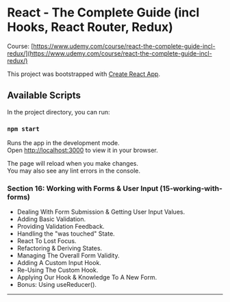 # React - The Complete Guide (incl Hooks, React Router, Redux)
Course: [https://www.udemy.com/course/react-the-complete-guide-incl-redux/](https://www.udemy.com/course/react-the-complete-guide-incl-redux/)

This project was bootstrapped with [Create React App](https://github.com/facebook/create-react-app).

## Available Scripts

In the project directory, you can run:

### `npm start`

Runs the app in the development mode.\
Open [http://localhost:3000](http://localhost:3000) to view it in your browser.

The page will reload when you make changes.\
You may also see any lint errors in the console.

### Section 16: Working with Forms & User Input (15-working-with-forms)
- Dealing With Form Submission & Getting User Input Values.
- Adding Basic Validation.
- Providing Validation Feedback.
- Handling the "was touched" State.
- React To Lost Focus.
- Refactoring & Deriving States.
- Managing The Overall Form Validity.
- Adding A Custom Input Hook.
- Re-Using The Custom Hook.
- Applying Our Hook & Knowledge To A New Form.
- Bonus: Using useReducer().
---
